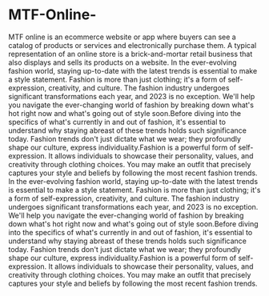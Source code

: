 # MTF-Online-
MTF online is an ecommerce website or app where buyers can see a catalog of products or services and electronically purchase them. A typical representation of an online store is a brick-and-mortar retail business that also displays and sells its products on a website.
In the ever-evolving fashion world, staying up-to-date with the latest trends is essential to make a style statement. Fashion is more than just clothing; it's a form of self-expression, creativity, and culture. The fashion industry undergoes significant transformations each year, and 2023 is no exception. We'll help you navigate the ever-changing world of fashion by breaking down what's hot right now and what's going out of style soon.Before diving into the specifics of what's currently in and out of fashion, it's essential to understand why staying abreast of these trends holds such significance today. Fashion trends don't just dictate what we wear; they profoundly shape our culture, express individuality.Fashion is a powerful form of self-expression. It allows individuals to showcase their personality, values, and creativity through clothing choices. You may make an outfit that precisely captures your style and beliefs by following the most recent fashion trends.
In the ever-evolving fashion world, staying up-to-date with the latest trends is essential to make a style statement. Fashion is more than just clothing; it's a form of self-expression, creativity, and culture. The fashion industry undergoes significant transformations each year, and 2023 is no exception. We'll help you navigate the ever-changing world of fashion by breaking down what's hot right now and what's going out of style soon.Before diving into the specifics of what's currently in and out of fashion, it's essential to understand why staying abreast of these trends holds such significance today. Fashion trends don't just dictate what we wear; they profoundly shape our culture, express individuality.Fashion is a powerful form of self-expression. It allows individuals to showcase their personality, values, and creativity through clothing choices. You may make an outfit that precisely captures your style and beliefs by following the most recent fashion trends.
